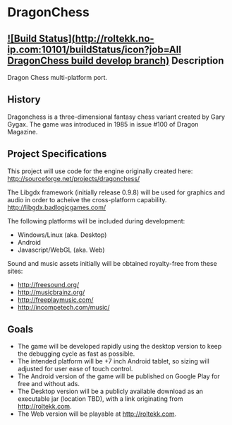 DragonChess
===========
[![Build Status](http://roltekk.no-ip.com:10101/buildStatus/icon?job=All DragonChess build develop branch)](http://roltekk.no-ip.com:10101/job/All%20DragonChess%20build%20develop%20branch/)
Description
-----------
Dragon Chess multi-platform port.

History
-------
Dragonchess is a three-dimensional fantasy chess variant created by Gary Gygax.
The game was introduced in 1985 in issue #100 of Dragon Magazine.

Project Specifications
----------------------
This project will use code for the engine originally created here:
http://sourceforge.net/projects/dragonchess/

The Libgdx framework (initially release 0.9.8) will be used for graphics and audio in order to acheive the cross-platform capability.
http://libgdx.badlogicgames.com/

The following platforms will be included during development:
- Windows/Linux (aka. Desktop)
- Android
- Javascript/WebGL (aka. Web)

Sound and music assets initially will be obtained royalty-free from these sites:
- http://freesound.org/
- http://musicbrainz.org/
- http://freeplaymusic.com/
- http://incompetech.com/music/

Goals
-----
- The game will be developed rapidly using the desktop version to keep the debugging cycle as fast as possible.
- The intended platform will be +7 inch Android tablet, so sizing will adjusted for user ease of touch control.
- The Android version of the game will be published on Google Play for free and without ads.
- The Desktop version will be a publicly available download as an executable jar (location TBD), with a link originating from http://roltekk.com.
- The Web version will be playable at http://roltekk.com.
